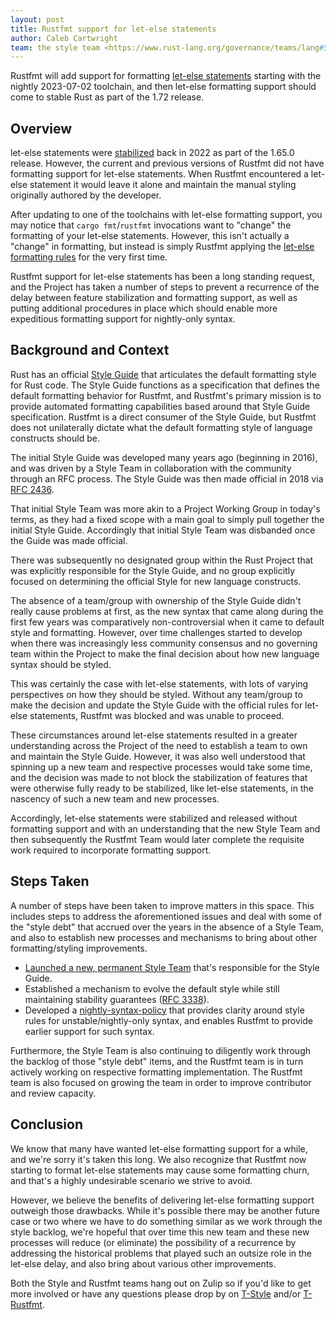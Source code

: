 ```yaml
---
layout: post
title: Rustfmt support for let-else statements
author: Caleb Cartwright
team: the style team <https://www.rust-lang.org/governance/teams/lang#Style%20team> and the rustfmt team <https://www.rust-lang.org/governance/teams/dev-tools#Rustfmt%20team>
---
```


Rustfmt will add support for formatting [let-else statements] starting with the nightly 2023-07-02 toolchain, and then let-else formatting support should come to stable Rust as part of the 1.72 release.

## Overview

let-else statements were [stabilized][let-else stabilization] back in 2022 as part of the 1.65.0 release. However, the current and previous versions of Rustfmt did not have formatting support for let-else statements. When Rustfmt encountered a let-else statement it would leave it alone and maintain the manual styling originally authored by the developer.

After updating to one of the toolchains with let-else formatting support, you may notice that `cargo fmt`/`rustfmt` invocations want to "change" the formatting of your let-else statements. However, this isn't actually a "change" in formatting, but instead is simply Rustfmt applying the [let-else formatting rules] for the very first time.

Rustfmt support for let-else statements has been a long standing request, and the Project has taken a number of steps to prevent a recurrence of the delay between feature stabilization and formatting support, as well as putting additional procedures in place which should enable more expeditious formatting support for nightly-only syntax.

## Background and Context

Rust has an official [Style Guide] that articulates the default formatting style for Rust code. The Style Guide functions as a specification that defines the default formatting behavior for Rustfmt, and Rustfmt's primary mission is to provide automated formatting capabilities based around that Style Guide specification. Rustfmt is a direct consumer of the Style Guide, but Rustfmt does not unilaterally dictate what the default formatting style of language constructs should be.

The initial Style Guide was developed many years ago (beginning in 2016), and was driven by a Style Team in collaboration with the community through an RFC process. The Style Guide was then made official in 2018 via [RFC 2436].

That initial Style Team was more akin to a Project Working Group in today's terms, as they had a fixed scope with a main goal to simply pull together the initial Style Guide. Accordingly that initial Style Team was disbanded once the Guide was made official.

There was subsequently no designated group within the Rust Project that was 
explicitly responsible for the Style Guide, and no group explicitly focused on determining the official Style for new language constructs.

The absence of a team/group with ownership of the Style Guide didn't really cause problems at first, as the new syntax that came along during the first few years was comparatively non-controversial when it came to default style and formatting. However, over time challenges started to develop when there was increasingly less community consensus and no governing team within the Project to make the final decision about how new language syntax should be styled.

This was certainly the case with let-else statements, with lots of varying perspectives on how they should be styled. Without any team/group to make the decision and update the Style Guide with the official rules for let-else statements, Rustfmt was blocked and was unable to proceed.

These circumstances around let-else statements resulted in a greater understanding across the Project of the need to establish a team to own and maintain the Style Guide. However, it was also well understood that spinning up a new team and respective processes would take some time, and the decision was made to not block the stabilization of features that were otherwise fully ready to be stabilized, like let-else statements, in the nascency of such a new team and new processes.

Accordingly, let-else statements were stabilized and released without formatting support and with an understanding that the new Style Team and then subsequently the Rustfmt Team would later complete the requisite work required to incorporate formatting support.

## Steps Taken

A number of steps have been taken to improve matters in this space. This includes steps to address the aforementioned issues and deal with some of the "style debt" that accrued over the years in the absence of a Style Team, and also to establish new processes and mechanisms to bring about other formatting/styling improvements.

* [Launched a new, permanent Style Team][style-team-rfc] that's responsible for the Style Guide.
* Established a mechanism to evolve the default style while still maintaining stability guarantees ([RFC 3338][style-edition-rfc]).
* Developed a [nightly-syntax-policy] that provides clarity around style rules for unstable/nightly-only syntax, and enables Rustfmt to provide earlier support for such syntax.

Furthermore, the Style Team is also continuing to diligently work through the backlog of those "style debt" items, and the Rustfmt team is in turn actively working on respective formatting implementation. The Rustfmt team is also focused on growing the team in order to improve contributor and review capacity. 

## Conclusion

We know that many have wanted let-else formatting support for a while, and we're sorry it's taken this long. We also recognize that Rustfmt now starting to format let-else statements may cause some formatting churn, and that's a highly undesirable scenario we strive to avoid.

However, we believe the benefits of delivering let-else formatting support outweigh those drawbacks. While it's possible there may be another future case or two where we have to do something similar as we work through the style backlog, we're hopeful that over time this new team and these new processes will reduce (or eliminate) the possibility of a recurrence by addressing the historical problems that played such an outsize role in the let-else delay, and also bring about various other improvements.
 

Both the Style and Rustfmt teams hang out on Zulip so if you'd like to get more involved or have any questions please drop by on [T-Style][style-zulip] and/or [T-Rustfmt][rustfmt-zulip].

[let-else statements]: https://doc.rust-lang.org/rust-by-example/flow_control/let_else.html
[let-else stabilization]: https://blog.rust-lang.org/2022/11/03/Rust-1.65.0.html#let-else-statements
[let-else formatting rules]: https://doc.rust-lang.org/nightly/style-guide/statements.html#else-blocks-let-else-statements
[style guide]: https://doc.rust-lang.org/nightly/style-guide/
[RFC 2436]: https://rust-lang.github.io/rfcs/2436-style-guide.html
[style-team-rfc]: https://rust-lang.github.io/rfcs/3309-style-team.html
[style-edition-rfc]: https://rust-lang.github.io/rfcs/3338-style-evolution.html
[nightly-syntax-policy]: https://github.com/rust-lang/style-team/blob/468570a02856a6bbe3994164e1a16a13b56b5cf4/nightly-style-procedure.md
[style-zulip]: https://rust-lang.zulipchat.com/#narrow/stream/346005-t-style
[rustfmt-zulip]: https://rust-lang.zulipchat.com/#narrow/stream/357797-t-rustfmt
